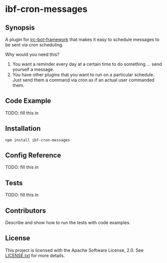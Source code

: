 # ibf-cron-messages

## Synopsis

A plugin for [irc-bot-framework](https://github.com/jthomerson/irc-bot-framework) that makes it easy to
schedule messages to be sent via cron scheduling.

Why would you need this?

   1. You want a reminder every day at a certain time to do something ... send yourself a message.
   2. You have other plugins that you want to run on a particular schedule. Just send them a command via cron as if an actual user commanded them.

## Code Example

TODO: fill this in

## Installation

```
npm install ibf-cron-messages
```

## Config Reference

TODO: fill this in

## Tests

TODO: fill this in

## Contributors

Describe and show how to run the tests with code examples.

## License

This project is licensed with the Apache Software License, 2.0. See
[LICENSE.txt](https://github.com/jthomerson/irc-cron-messages/blob/master/LICENSE) for more details.
